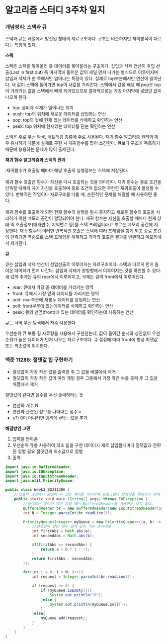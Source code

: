 <h1>알고리즘 스터디 3주차 일지</h1>

<h3>개념정리: 스택과 큐</h3>
스택과 큐는 배열에서 발전된 형태의 자료구조이다.
구조는 비슷하지만 처리방식이 다르다는 특징이 있다.

**스택**

스택은 스택을 쌓아올리 듯 데이터를 쌓아올리는 구조이다.
삽입과 삭제 연산이 후입 선출(Last in first out) 즉 마지막에 들어온 값이 제일 먼저 나가는 형식으로 이루어지며 삽입과 삭제가 한 쪽에서만 일어나는 특징이 있다.
실제로 top부분에서만 연산이 일어난다.
새 값이 스택에 들어가면 top이 새값을 가리킨다.
스택에서 값을 빼낼 때 pop은 top이 가리키는 값을 스택에서 빼게 되어있으므로 결과적으로는 가장 마지막에 넣었던 값이 나오게 된다.

* top: 상비과 삭제가 일어나는 위치
* push: top의 위치에 새로운 데이터를 삽입하는 연산
* pop: top의 윛에 현재 있는 데이터를 삭제하고 확인하는 연산
* peek: top 위치에 현재있는 데이터를 단순 확인하는 연산

스택은 주로 우선 탐색, 백트래킹 종류에 주로 사용된다.
재귀 함수 알고리즘 원리와 매우 유사하기 때문에 실제로 구현 시 재귀함수를 많이 쓰긴한다.
큐보다 구조가 독특하기 때문에 응용하는 문제가 많이 출제된다.
<br>

**재귀 함수 알고리즘과 스택의 관계**

:재귀함수가 호출될 때마다 해당 호출의 실행정보는 스택에 저장된다.
<br><br>
재귀 함수 호출은 함수가 자신을 다시 호출하는 것을 의미한다.
재귀 함수는 종료 조건을 만족할 때까지 자기 자신을 호출하며 종료 조건이 없으면 무한한 재귀호출이 발생할 수 있다.
반복적인 작업이나 자료구조를 다룰 때, 순환적인 문제를 해결할 때 사용하면 좋다.
<br><br>
재귀 함수를 호출하게 되면 현재 함수의 실행을 일시 중지하고 새로운 함수의 호출을 처리하기 위한 메모리 공간이 할당되어야 한다.
재귀 함수는 자신을 호출할 때마다 현재 상태 즉 호출정보(매개변수, 지역변수 등)를 스택 프레임이라고 부르는 메모리 공간에 저장한다.
재귀 함수의 이러한 반복적인 호출은 스택에 여러 프레임을 쌓게 되고 종료 조건이 만족되면 역순으로 스택 프레임을 해제하고 각각의 호출은 결과를 반환하고 메모리에서 제거된다.
<br>

**큐**

큐는 삽입과 삭제 연산이 선입선출로 이루어지는 자료구조이다.
스택과 다르게 먼저 들어온 데이터가 먼저 나간다.
삽입과 삭제가 양방향에서 이루어지는 것을 확인할 수 있다.
새 값의 추가는 큐의 rear에서 이루어지고, 삭제는 큐의 front에서 이루어진다.

* rear: 큐에서 가장 끝 데이터를 가리키는 영역
* front: 큐에서 가장 앞의 데이터를 가리키는 영역
* add: rear부분에 새롱누 데이터를 삽입하는 연산
* poll: front부분에 있는데이터를 삭제하고 확인하는 연산
* peek: 큐의 맨앞(front)에 있는 데이터를 확인하는데 사용하는 연산

큐는 너비 우선 탐색에서 자주 사용한다.

우선순위 큐
보통 힙 자료형을 사용해서 구현한는데, 값이 들어간 순서와 상관없이 우선순위가 높은 데이터가 먼저 나오는 자료구조이다.
큐 설정에 따라 front에 항상 최댓값 또는 최솟값이 위치한다.


<h3>백준 11286: 절댓값 힙 구현하기</h3>

* 절댓값이 가장 작은 값을 출력한 후 그 값을 배열에서 제거
* 절댓값이 가장 작은 값이 여러 개일 경우 그중에서 가장 작은 수를 출력 후 그 값을 배열에서 제거

절댓값이 같다면 음수를 우선 출력하라는 뜻

* 연산의 개수 N
* 연산과 관련된 정보를 나타내는 정수 x
* x가 0이 아니라면 뱅려에 x라는 값을 추가

**해결방안 고민**

1. 입력을 받아옴
2. 우선순위 큐를 사용하여 최소 힙을 구현
    데이터가 새로 삽입될때마다 절댓값과 관련된 정렬 필요
    절댓값의 최소값으로 정렬
3. 출력

```java
import java.io.BufferedReader;
import java.io.IOException;
import java.io.InputStreamReader;
import java.util.PriorityQueue;

public class Week3_BOJ11286 {
    //입출력 과정에서 발생하 수 있는 예외를 처리하여 프로그램의 안정성을 확보하기 위해 예외처리할 것
    public static void main (String[] args) throws IOException {
        //들어오는 데이터 양이 많을 때는 BufferedReader를 사용하는 것이 좋다.
        BufferedReader br = new BufferedReader(new InputStreamReader(System.in));
        int N = Integer.parseInt(br.readLine());

        PriorityQueue<Integer> myQueue = new PriorityQueue<>((a, b) -> {
            //절댓값이 같은 경우 실제 값이 작은 순서대로
            int firstAbs = Math.abs(a);
            int secondAbs = Math.abs(b);

            if(firstAbs == secondAbs) {
                return a > b ? 1 : -1;
            }
            return firstAbs - secondAbs;
        });

        for(int i = 0; i < N; i++){
            int request = Integer.parseInt(br.readLine());

            if (request == 0) {
                if (myQueue.isEmpty()){
                    System.out.println("0");
                }else {
                    System.out.println(myQueue.poll());
                }
            }else{
                myQueue.add(request);
            }
        }
    }
}

```
